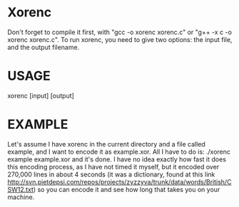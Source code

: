 Xorenc
======

Don't forget to compile it first, with "gcc -o xorenc xorenc.c" or "g++ -x c -o xorenc xorenc.c".
To run xorenc, you need to give two options: the input file, and the output filename.

USAGE
=====

xorenc [input] [output]

EXAMPLE
=======

Let's assume I have xorenc in the current directory and a file called example, and I want to encode it as example.xor.
All I have to do is:
./xorenc example example.xor
and it's done. I have no idea exactly how fast it does this encoding process, as I have not timed it myself, but it encoded over 270,000 lines in about 4 seconds (it was a dictionary, found at this link http://svn.pietdepsi.com/repos/projects/zyzzyva/trunk/data/words/British/CSW12.txt)
so you can encode it and see how long that takes you on your machine.
